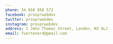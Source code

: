 ```yaml
---
phone: 34 658 858 572
facebook: prosprwebdev
twitter: prosprwebdev
instagram: prosprwebdev
address: 1 John Thomas Street, London, N3 6LJ
email: fuertenerd@gmail.com
---
```

